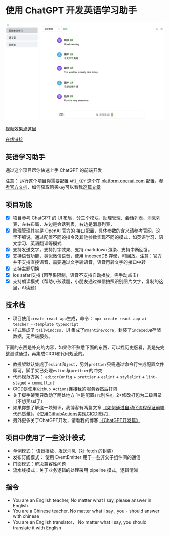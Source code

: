 # 使用 ChatGPT 开发英语学习助手

![image](./files/welcome.webp)

[视频效果点这里](https://static.warmplace.cn/ai-teacher.mp4)

[在线链接](https://static.warmplace.cn/ai-teacher)

## 英语学习助手

通过这个项目帮你快速上手 ChatGPT 的前端开发

注意： 运行这个项目你需要配置 `API_KEY` 这个在 [platform.openai.com](https://platform.openai.com/api-keys) 配置，[参考官方文档](https://platform.openai.com/docs/quickstart)，如何获取购买`Key`可以看我[这篇文章](https://blog.warmplace.cn/post/chatgpt#ChatGPT%E7%9A%84%E6%B3%A8%E5%86%8C%E4%BD%BF%E7%94%A8)

## 项目功能

- [x] 项目参考 ChatGPT 的 UI 布局，分三个模块，助理管理、会话列表、消息列表，左右布局，左边是会话列表，右边是消息列表，
- [x] 助理管理其实是 OpenAI 官方的 接口配置，具体参数的含义请参考官网，这里不细说。通过配置不同的指令及其他参数实现不同的模式，如英语学习、语文学习、英语翻译等模式
- [x] 支持发送文字，支持打字效果、支持 markdown 渲染、支持中断回复。
- [x] 支持语音功能，类似微信语音，使用 indexedDB 存储，可回放。注意：官方并不支持直接语音，需要通过文字转语音，语音再转文字的接口中转
- [x] 支持主题切换
- [x] ios safari支持 (因苹果限制，语音不支持自动播放，需手动点击)
- [x] 支持朗读模式（帮助小孩读题，小朋友通过微信拍照识别图片文字，复制的这里，AI读题）

## 技术栈

- 项目使用`create-react-app`生成，命令： `npx create-react-app ai-teacher --template typescript`
- 样式集成了 `tailwindcss`，UI 集成了`@mantine/core`，封装了`indexedDB`存储数据，无后端服务。

下面的东西是补充的内容，如果你不熟悉下面的东西，可以找历史版看，我是先完整测试通过，再集成CICD和代码规范的。

- 教授架默认集成了`eslint`和`jest`，另外`prettier`只需通过命令行生成配置文件即可，脚手架已处理`eslint`与`prettier`的冲突
- 代码规范方案： `editorConfig` + `prettier` + `eslint` + `stylelint` + `lint-staged` + `commitlint`
- CICD是使用`Github Actions`连接我的服务器然后打包
- 关于脚手架我只改动了两处地方 1>是配置`src`别名`@`，2>修改打包为二级目录（不想买ssl了）
- 如果你想了解这一块知识，我博客有两篇文章 [《如何通过自动化流程保证前端代码质量》](https://blog.warmplace.cn/post/specification)，[《使用GithubActions实现CICD流程》](https://blog.warmplace.cn/post/github-actions)
- 另外更多关于ChatGPT开发，请看我的博客 [《ChatGPT开发篇》](https://blog.warmplace.cn/post/chatgpt-developer)

## 项目中使用了一些设计模式

- 单例模式： 语音播放、发送消息（对 fetch 的封装）
- 发布订阅模式： 使用 EventEmitter 用于一些非父子组件间的通信
- 门面模式：解决兼容性问题
- 流水线模式：关于业务逻辑的处理采用 pipeline 模式，逻辑清晰

## 指令

- You are an English teacher, No matter what I say, please answer in English
- You are a Chinese teacher, No matter what I say , you - should answer with chinese
- You are an English translator， No matter what I say, you should translate it with English
